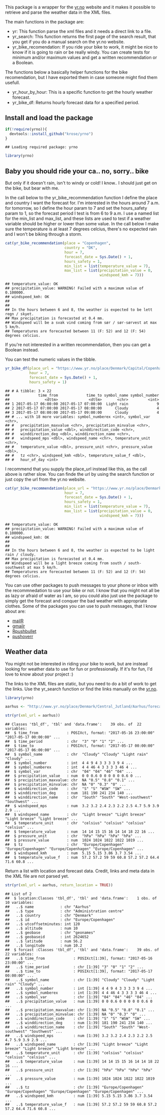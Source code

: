 
This package is a wrapper for the [yr.no](https://www.yr.no) website and it makes it possible to retrieve and parse the weather data in the XML files.

The main functions in the package are:

-   yr: This function parse the xml files and it needs a direct link to a file.
-   yr\_search: This function returns the first page of the search result, that you get if you do a manual search on the yr.no website.
-   yr\_bike\_recomendation: If you ride your bike to work, it might be nice to know if it is going to rain or be really windy. You can create tests for minimum and/or maximum values and get a written recommendation or a Boolean.

The functions below a basically helper functions for the bike recomendation, but I have exported them in case someone might find them usefull.

-   yr\_hour\_by\_hour: This is a specific function to get the hourly weather forecast.
-   yr\_bike\_df: Returns hourly forecast data for a specified period.

Install and load the package
----------------------------

``` r
if(!require(yrno)){
  devtools::install_github("krose/yrno")
}
```

    ## Loading required package: yrno

``` r
library(yrno)
```

Baby you should ride your ca.. no, sorry.. bike
-----------------------------------------------

But only if it doesn't rain, isn't to windy or cold! I know.. I should just get on the bike, but bear with me.

In the call below to the yr\_bike\_recommendation function I define the place and country I want the forecast for. I'm interested in the hours around 7 a.m. for tomorrow, so I define the hour param to 7 and set the hours\_safety param to 1, so the forecast period I test is from 6 to 9 a.m. I use a named list for the min\_list and max\_list, and these lists are used to test if a weather variable should be higher or lower than some value. In the call below I make sure the temperature is at least 7 degrees celcius, there's no expected rain and I won't be biking through a storm.

``` r
cat(yr_bike_recommendation(place = "Copenhagen", 
                           country = "DK", 
                           hour = 7, 
                           forecast_date = Sys.Date() + 1, 
                           hours_safety = 1, 
                           min_list = list(temperature_value = 7), 
                           max_list = list(precipitation_value = 0, 
                                           windspeed_kmh = 7)))
```

    ## temperature_value: OK
    ## precipitation_value: WARNING! Failed with a maximum value of 0.100000.
    ## windspeed_kmh: OK
    ## 
    ## 
    ## In the hours between 6 and 8, the weather is expected to be lett regn / skyet.
    ## Max precipitation is forecasted at 0.4 mm.
    ## Windspeed will be a svak vind coming from sør / sør-sørvest at max 5 km/h.
    ## Temperatures are forecasted between 11 (F: 52) and 12 (F: 54) degrees celcius.

If you're not interested in a written recommendation, then you can get a Boolean instead.

You can test the numeric values in the tibble.

``` r
yr_bike_df(place_url = "https://www.yr.no/place/Denmark/Capital/Copenhagen/",
           hour = 7, 
           forecast_date = Sys.Date() + 1,
           hours_safety = 1)
```

    ## # A tibble: 3 × 22
    ##             time_from             time_to symbol_name symbol_number
    ##                <dttm>              <dttm>       <chr>         <int>
    ## 1 2017-05-17 06:00:00 2017-05-17 07:00:00  Light rain             9
    ## 2 2017-05-17 07:00:00 2017-05-17 08:00:00      Cloudy             4
    ## 3 2017-05-17 08:00:00 2017-05-17 09:00:00      Cloudy             4
    ## # ... with 18 more variables: symbol_numberex <int>, symbol_var <chr>,
    ## #   precipitation_maxvalue <chr>, precipitation_minvalue <chr>,
    ## #   precipitation_value <dbl>, winddirection_code <chr>,
    ## #   winddirection_deg <dbl>, winddirection_name <chr>,
    ## #   windspeed_mps <dbl>, windspeed_name <chr>, temperature_unit <chr>,
    ## #   temperature_value <dbl>, pressure_unit <chr>, pressure_value <dbl>,
    ## #   tz <chr>, windspeed_kmh <dbl>, temperature_value_f <dbl>,
    ## #   hour_of_day <int>

I recommend that you supply the place\_url instead like this, as the call above is rather slow. You can finde the url by using the search function or just copy the url from the yr.no website.

``` r
cat(yr_bike_recommendation(place_url = "https://www.yr.no/place/Denmark/Capital/Copenhagen/",
                           hour = 7, 
                           forecast_date = Sys.Date() + 1, 
                           hours_safety = 1, 
                           min_list = list(temperature_value = 7), 
                           max_list = list(precipitation_value = 0, 
                                           windspeed_kmh = 7)))
```

    ## temperature_value: OK
    ## precipitation_value: WARNING! Failed with a maximum value of 0.100000.
    ## windspeed_kmh: OK
    ## 
    ## 
    ## In the hours between 6 and 8, the weather is expected to be light rain / cloudy.
    ## Max precipitation is forecasted at 0.4 mm.
    ## Windspeed will be a light breeze coming from south / south-southwest at max 5 km/h.
    ## Temperatures are forecasted between 11 (F: 52) and 12 (F: 54) degrees celcius.

You can use other packages to push messages to your phone or inbox with the recommnedation to use your bike or not. I know that you might not all be as lazy or afraid of water as I am, so you could also just use the package to simply get the forecast and conquer the bad weather with appropriate clothes. Some of the packages you can use to push messages, that I know about are:

-   [mailR](https://cran.r-project.org/web/packages/mailR/index.html)
-   [gmailr](https://cran.r-project.org/web/packages/gmailr/index.html)
-   [Rpushbullet](https://cran.r-project.org/web/packages/RPushbullet/index.html)
-   [pushoverr](https://cran.r-project.org/web/packages/pushoverr/index.html)

Weather data
------------

You might not be interested in riding your bike to work, but are instead looking for weather data to use for fun or professionally. If it's for fun, I'd love to know about your project :)

The links to the XML files are static, but you need to do a bit of work to get the links. Use the yr\_search function or find the links manually on the [yr.no](https://www.yr.no).

``` r
library(yrno)

aarhus <- "http://www.yr.no/place/Denmark/Central_Jutland/Aarhus/forecast.xml"

str(yr(xml_url = aarhus))
```

    ## Classes 'tbl_df', 'tbl' and 'data.frame':    39 obs. of  22 variables:
    ##  $ time_from             : POSIXct, format: "2017-05-16 23:00:00" "2017-05-17 00:00:00" ...
    ##  $ time_period           : chr  "3" "0" "1" "2" ...
    ##  $ time_to               : POSIXct, format: "2017-05-17 00:00:00" "2017-05-17 06:00:00" ...
    ##  $ symbol_name           : chr  "Cloudy" "Cloudy" "Light rain" "Cloudy" ...
    ##  $ symbol_number         : int  4 4 9 4 3 3 3 3 9 4 ...
    ##  $ symbol_numberex       : int  4 4 46 4 3 3 3 3 46 4 ...
    ##  $ symbol_var            : chr  "04" "04" "46" "04" ...
    ##  $ precipitation_value   : num  0 0 0.6 0 0 0 0 0 0.6 0 ...
    ##  $ precipitation_maxvalue: chr  NA "0.5" "0.8" "0.1" ...
    ##  $ precipitation_minvalue: chr  NA "0" "0.3" "0" ...
    ##  $ winddirection_code    : chr  "S" "S" "WSW" "SW" ...
    ##  $ winddirection_deg     : num  181 190 241 234 140 ...
    ##  $ winddirection_name    : chr  "South" "South" "West-southwest" "Southwest" ...
    ##  $ windspeed_mps         : num  3.2 3.2 2.4 2.3 2.2 2.5 4.7 5.9 3.9 2.9 ...
    ##  $ windspeed_name        : chr  "Light breeze" "Light breeze" "Light breeze" "Light breeze" ...
    ##  $ temperature_unit      : chr  "celsius" "celsius" "celsius" "celsius" ...
    ##  $ temperature_value     : num  14 14 15 15 16 14 14 18 22 16 ...
    ##  $ pressure_unit         : chr  "hPa" "hPa" "hPa" "hPa" ...
    ##  $ pressure_value        : num  1024 1024 1022 1022 1019 ...
    ##  $ tz                    : chr  "Europe/Copenhagen" "Europe/Copenhagen" "Europe/Copenhagen" "Europe/Copenhagen" ...
    ##  $ windspeed_kmh         : num  5.15 5.15 3.86 3.7 3.54 ...
    ##  $ temperature_value_f   : num  57.2 57.2 59 59 60.8 57.2 57.2 64.4 71.6 60.8 ...

Return a list with location and forecast data. Credit, links and meta data in the XML file are not parsed yet.

``` r
str(yr(xml_url = aarhus, return_location = TRUE))
```

    ## List of 2
    ##  $ location:Classes 'tbl_df', 'tbl' and 'data.frame':    1 obs. of  10 variables:
    ##   ..$ name            : chr "Aarhus"
    ##   ..$ type            : chr "Administration centre"
    ##   ..$ country         : chr "Denmark"
    ##   ..$ id              : chr "Europe/Copenhagen"
    ##   ..$ utcoffsetminutes: int 120
    ##   ..$ altitude        : num 10
    ##   ..$ geobase         : chr "geonames"
    ##   ..$ geobaseid       : int 2624652
    ##   ..$ latitude        : num 56.2
    ##   ..$ longitude       : num 10.2
    ##  $ forcast :Classes 'tbl_df', 'tbl' and 'data.frame':    39 obs. of  22 variables:
    ##   ..$ time_from             : POSIXct[1:39], format: "2017-05-16 23:00:00" ...
    ##   ..$ time_period           : chr [1:39] "3" "0" "1" "2" ...
    ##   ..$ time_to               : POSIXct[1:39], format: "2017-05-17 00:00:00" ...
    ##   ..$ symbol_name           : chr [1:39] "Cloudy" "Cloudy" "Light rain" "Cloudy" ...
    ##   ..$ symbol_number         : int [1:39] 4 4 9 4 3 3 3 3 9 4 ...
    ##   ..$ symbol_numberex       : int [1:39] 4 4 46 4 3 3 3 3 46 4 ...
    ##   ..$ symbol_var            : chr [1:39] "04" "04" "46" "04" ...
    ##   ..$ precipitation_value   : num [1:39] 0 0 0.6 0 0 0 0 0 0.6 0 ...
    ##   ..$ precipitation_maxvalue: chr [1:39] NA "0.5" "0.8" "0.1" ...
    ##   ..$ precipitation_minvalue: chr [1:39] NA "0" "0.3" "0" ...
    ##   ..$ winddirection_code    : chr [1:39] "S" "S" "WSW" "SW" ...
    ##   ..$ winddirection_deg     : num [1:39] 181 190 241 234 140 ...
    ##   ..$ winddirection_name    : chr [1:39] "South" "South" "West-southwest" "Southwest" ...
    ##   ..$ windspeed_mps         : num [1:39] 3.2 3.2 2.4 2.3 2.2 2.5 4.7 5.9 3.9 2.9 ...
    ##   ..$ windspeed_name        : chr [1:39] "Light breeze" "Light breeze" "Light breeze" "Light breeze" ...
    ##   ..$ temperature_unit      : chr [1:39] "celsius" "celsius" "celsius" "celsius" ...
    ##   ..$ temperature_value     : num [1:39] 14 14 15 15 16 14 14 18 22 16 ...
    ##   ..$ pressure_unit         : chr [1:39] "hPa" "hPa" "hPa" "hPa" ...
    ##   ..$ pressure_value        : num [1:39] 1024 1024 1022 1022 1019 ...
    ##   ..$ tz                    : chr [1:39] "Europe/Copenhagen" "Europe/Copenhagen" "Europe/Copenhagen" "Europe/Copenhagen" ...
    ##   ..$ windspeed_kmh         : num [1:39] 5.15 5.15 3.86 3.7 3.54 ...
    ##   ..$ temperature_value_f   : num [1:39] 57.2 57.2 59 59 60.8 57.2 57.2 64.4 71.6 60.8 ...
